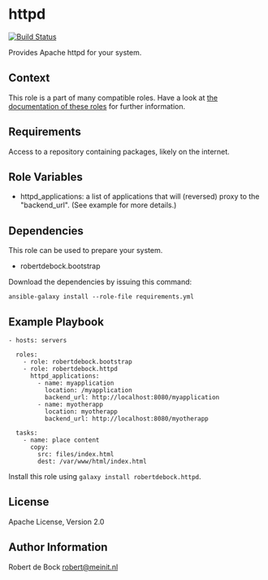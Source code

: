 httpd
=========

[![Build Status](https://travis-ci.org/robertdebock/ansible-role-httpd.svg?branch=master)](https://travis-ci.org/robertdebock/ansible-role-httpd)

Provides Apache httpd for your system.

Context
--------
This role is a part of many compatible roles. Have a look at [the documentation of these roles](https://robertdebock.nl/) for further information.

Requirements
------------

Access to a repository containing packages, likely on the internet.

Role Variables
--------------

- httpd_applications: a list of applications that will (reversed) proxy to the "backend_url". (See example for more details.)

Dependencies
------------

This role can be used to prepare your system.

- robertdebock.bootstrap

Download the dependencies by issuing this command:
```
ansible-galaxy install --role-file requirements.yml
```

Example Playbook
----------------

```
- hosts: servers

  roles:
    - role: robertdebock.bootstrap
    - role: robertdebock.httpd
      httpd_applications:
        - name: myapplication
          location: /myapplication
          backend_url: http://localhost:8080/myapplication
        - name: myotherapp
          location: myotherapp
          backend_url: http://localhost:8080/myotherapp

  tasks:
    - name: place content
      copy:
        src: files/index.html
        dest: /var/www/html/index.html
```

Install this role using `galaxy install robertdebock.httpd`.

License
-------

Apache License, Version 2.0

Author Information
------------------

Robert de Bock <robert@meinit.nl>
